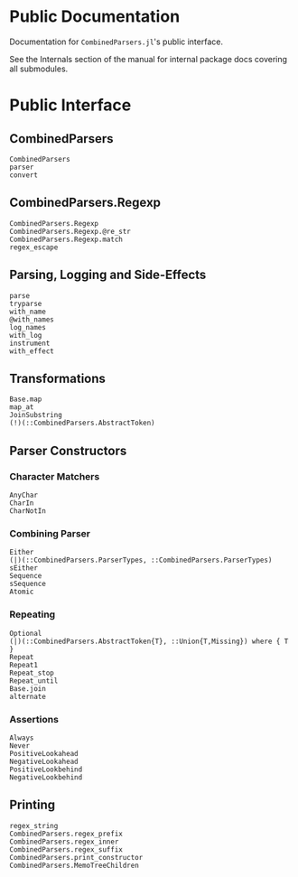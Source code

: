 # Public Documentation

Documentation for `CombinedParsers.jl`'s public interface.

See the Internals section of the manual for internal package docs covering all submodules.

# Public Interface

## CombinedParsers


```@docs
CombinedParsers
parser
convert
```

## CombinedParsers.Regexp

```@docs
CombinedParsers.Regexp
CombinedParsers.Regexp.@re_str
CombinedParsers.Regexp.match
regex_escape
```

## Parsing, Logging and Side-Effects
```@docs
parse
tryparse
with_name
@with_names
log_names
with_log
instrument
with_effect
```

## Transformations
```@docs
Base.map
map_at
JoinSubstring
(!)(::CombinedParsers.AbstractToken)
```

## Parser Constructors
### Character Matchers
```@docs
AnyChar
CharIn
CharNotIn
```

### Combining Parser
```@docs
Either
(|)(::CombinedParsers.ParserTypes, ::CombinedParsers.ParserTypes)
sEither
Sequence
sSequence
Atomic
```

### Repeating
```@docs
Optional
(|)(::CombinedParsers.AbstractToken{T}, ::Union{T,Missing}) where { T }
Repeat
Repeat1
Repeat_stop
Repeat_until
Base.join
alternate
```


### Assertions
```@docs
Always
Never
PositiveLookahead
NegativeLookahead
PositiveLookbehind
NegativeLookbehind
```

## Printing
```@docs
regex_string
CombinedParsers.regex_prefix
CombinedParsers.regex_inner
CombinedParsers.regex_suffix
CombinedParsers.print_constructor
CombinedParsers.MemoTreeChildren
```

